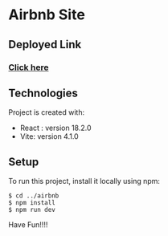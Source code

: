 # Airbnb Site

## Deployed Link
### [Click here](https://airbnb-site-vite.netlify.app/)


## Technologies
Project is created with:
* React : version 18.2.0
* Vite: version 4.1.0


## Setup
To run this project, install it locally using npm:

```
$ cd ../airbnb
$ npm install
$ npm run dev
```

Have Fun!!!!
